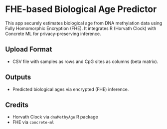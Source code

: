 # FHE-based Biological Age Predictor

This app securely estimates biological age from DNA methylation data using Fully Homomorphic Encryption (FHE). It integrates R (Horvath Clock) with Concrete ML for privacy-preserving inference.

## Upload Format
- CSV file with samples as rows and CpG sites as columns (beta matrix).

## Outputs
- Predicted biological ages via encrypted (FHE) inference.

## Credits
- Horvath Clock via `dnaMethyAge` R package
- FHE via `concrete-ml`